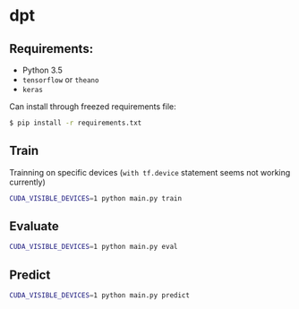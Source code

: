 # dpt

## Requirements:
- Python 3.5
- `tensorflow` or `theano`
- `keras`

Can install through freezed requirements file:
```bash
$ pip install -r requirements.txt
```

## Train

Trainning on specific devices (`with tf.device` statement seems not working currently)
```bash
CUDA_VISIBLE_DEVICES=1 python main.py train
```

## Evaluate

```bash
CUDA_VISIBLE_DEVICES=1 python main.py eval
```

## Predict

```bash
CUDA_VISIBLE_DEVICES=1 python main.py predict
```
